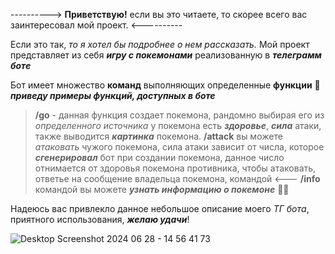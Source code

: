 ---------->        **Приветствую!** если вы это читаете, то скорее всего вас заинтересовал мой проект.         <----------

Если это так, *то я хотел бы подробнее о нем рассказать.*
Мой проект представляет из себя ***игру с покемонами*** реализованную в ***телеграмм боте***

Бот имеет множество **команд** выполняющих определенные **функции** 🧐
***приведу примеры функций, доступных в боте***
> **/go** - данная функция создает покемона, рандомно выбирая его из *определенного источника*  у покемона есть ***здоровье***, ***сила*** атаки, также выводится ***картинка*** покемона.
> **/attack** вы можете *атаковать* чужого покемона, сила атаки зависит от числа, которое ***сгенерировал*** бот при создании покемона, данное число отнимается от здоровья покемона противника, чтобы атаковать, ответье на сообщение владельца покемона, командой <---
> **/info** командой вы можете ***узнать информацию о покемоне*** 🤔🤔


Надеюсь вас привлекло данное небольшое описание моего *ТГ бота*, приятного использования, ***желаю удачи***! 



![Desktop Screenshot 2024 06 28 - 14 56 41 73](https://github.com/glebnuriev/tgGame/assets/144834175/3fe307e9-c6f8-4d01-b26b-33c618b49031)




